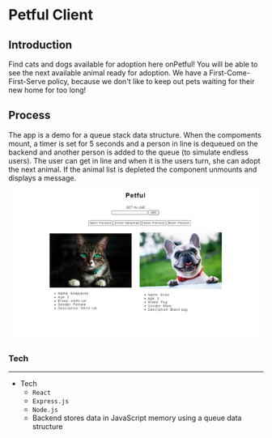 # Petful Client

## Introduction

Find cats and dogs available for adoption here onPetful! You will be able to see the next available animal ready for adoption.
We have a First-Come-First-Serve policy, because we don't like to keep out pets waiting for their new home for too long!

## Process

The app is a demo for a queue stack data structure. When the compoments mount, a timer is set for 5 seconds and a person in line is dequeued on the backend and another person is added to the queue (to simulate endless users). The user can get in line and when it is the users turn, she can adopt the next animal. If the animal list is depleted the component unmounts and displays a message. 

![Petful](./public/petful.png)

### Tech

---
- Tech
  - `React`
  - `Express.js`
  - `Node.js`
  - Backend stores data in JavaScript memory using a queue data structure
